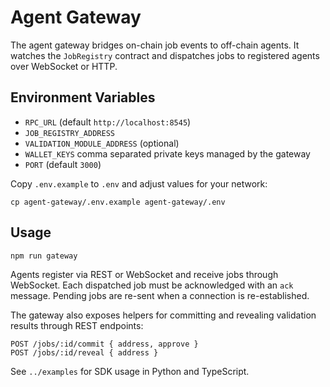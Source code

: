 # Agent Gateway

The agent gateway bridges on-chain job events to off-chain agents. It watches the `JobRegistry` contract and dispatches jobs to registered agents over WebSocket or HTTP.

## Environment Variables

- `RPC_URL` (default `http://localhost:8545`)
- `JOB_REGISTRY_ADDRESS`
- `VALIDATION_MODULE_ADDRESS` (optional)
- `WALLET_KEYS` comma separated private keys managed by the gateway
- `PORT` (default `3000`)

Copy `.env.example` to `.env` and adjust values for your network:

```
cp agent-gateway/.env.example agent-gateway/.env
```

## Usage

```
npm run gateway
```

Agents register via REST or WebSocket and receive jobs through WebSocket.
Each dispatched job must be acknowledged with an `ack` message. Pending
jobs are re-sent when a connection is re-established.

The gateway also exposes helpers for committing and revealing validation
results through REST endpoints:

```
POST /jobs/:id/commit { address, approve }
POST /jobs/:id/reveal { address }
```

See `../examples` for SDK usage in Python and TypeScript.
